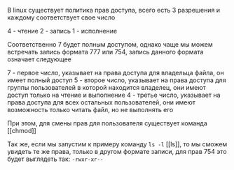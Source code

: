 В linux существует политика прав доступа, всего есть 3 разрешения и каждому соответствует свое число

4 - чтение
2 - запись
1 - исполнение

Соответственно 7 будет полным доступом, однако чаще мы можем встречать запись формата 777 или 754, запись данного формата означает следующее

7 - первое число, указывает на права доступа для владельца файла, он имеет полный доступ
5 - второе число, указывает на права доступа для группы пользователей в которой находится владелец, они имеют доступ только на чтение и выполнение
4 - третье число, указывает на права доступа для всех остальных пользователей, они имеют возможность только читать файл, но не выполнять его 

При этом, для смены прав для пользователя существует команда [[chmod]] 

Так же, если мы запустим к примеру команду `ls -l` [[ls]], то мы сможем увидеть те же права, только в другом формате записи, для прав 754 это будет выглядеть так:
`-rwxr-xr--`